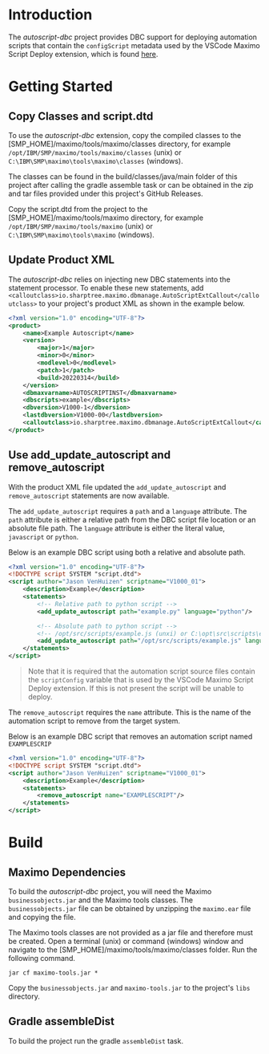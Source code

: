 # Introduction 
The *autoscript-dbc* project provides DBC support for deploying automation scripts that contain the `configScript` metadata used by the VSCode Maximo Script Deploy extension, which is found [here](https://marketplace.visualstudio.com/items?itemName=sharptree.maximo-script-deploy).

# Getting Started

## Copy Classes and script.dtd
To use the *autoscript-dbc* extension, copy the compiled classes to the [SMP_HOME]/maximo/tools/maximo/classes directory, for example `/opt/IBM/SMP/maximo/tools/maximo/classes` (unix) or `C:\IBM\SMP\maximo\tools\maximo\classes` (windows).  

The classes can be found in the build/classes/java/main folder of this project after calling the gradle assemble task or can be obtained in the zip and tar files provided under this project's GitHub Releases.

Copy the script.dtd from the project to the [SMP_HOME]/maximo/tools/maximo directory, for example `/opt/IBM/SMP/maximo/tools/maximo` (unix) or `C:\IBM\SMP\maximo\tools\maximo` (windows).

## Update Product XML
The *autoscript-dbc* relies on injecting new DBC statements into the statement processor.  To enable these new statements, add `<calloutclass>io.sharptree.maximo.dbmanage.AutoScriptExtCallout</calloutclass>` to your project's product XML as shown in the example below.  

```xml
<?xml version="1.0" encoding="UTF-8"?>
<product>
    <name>Example Autoscript</name>
    <version>
        <major>1</major>
        <minor>0</minor>
        <modlevel>0</modlevel>
        <patch>1</patch>
        <build>20220314</build>
    </version>
    <dbmaxvarname>AUTOSCRIPTINST</dbmaxvarname>
    <dbscripts>example</dbscripts>
    <dbversion>V1000-1</dbversion>
    <lastdbversion>V1000-00</lastdbversion>
    <calloutclass>io.sharptree.maximo.dbmanage.AutoScriptExtCallout</calloutclass>
</product>
```
## Use add_update_autoscript and remove_autoscript
With the product XML file updated the `add_update_autoscript` and `remove_autoscript` statements are now available.  

The `add_update_autoscript` requires a `path` and a `language` attribute. The `path` attribute is either a relative path from the DBC script file location or an absolute file path. The `language` attribute is either the literal value, `javascript` or `python`.  

Below is an example DBC script using both a relative and absolute path.

```xml
<?xml version="1.0" encoding="UTF-8"?>
<!DOCTYPE script SYSTEM "script.dtd">
<script author="Jason VenHuizen" scriptname="V1000_01">
    <description>Example</description>
    <statements>
        <!-- Relative path to python script -->
        <add_update_autoscript path="example.py" language="python"/>

        <!-- Absolute path to python script -->
        <!-- /opt/src/scripts/example.js (unxi) or C:\opt\src\scripts\example.js (windows) -->
        <add_update_autoscript path="/opt/src/scripts/example.js" language="javascript"/>
    </statements>
</script>
```

> Note that it is required that the automation script source files contain the `scriptConfig` variable that is used by the VSCode Maximo Script Deploy extension. If this is not present the script will be unable to deploy. 

The `remove_autoscript` requires the `name` attribute.  This is the name of the automation script to remove from the target system.

Below is an example DBC script that removes an automation script named `EXAMPLESCRIP`

```xml
<?xml version="1.0" encoding="UTF-8"?>
<!DOCTYPE script SYSTEM "script.dtd">
<script author="Jason VenHuizen" scriptname="V1000_01">
    <description>Example</description>
    <statements>
        <remove_autoscript name="EXAMPLESCRIPT"/>
    </statements>
</script>
```

# Build

## Maximo Dependencies
To build the *autoscript-dbc* project, you will need the Maximo `businessobjects.jar` and the Maximo tools classes. The `businessobjects.jar` file can be obtained by unzipping the `maximo.ear` file and copying the file.  

The Maximo tools classes are not provided as a jar file and therefore must be created.  Open a terminal (unix) or command (windows) window and navigate to the [SMP_HOME]/maximo/tools/maximo/classes folder.  Run the following command.
```shell
jar cf maximo-tools.jar *
```
Copy the `businessobjects.jar` and `maximo-tools.jar` to the project's `libs` directory.

## Gradle assembleDist
To build the project run the gradle `assembleDist` task.